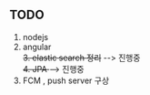 ## TODO
1. nodejs<br>
2. angular<br>
<del>3. elastic search 정리</del> --> 진행중<br>
<del>4. JPA </del> --> 진행중<br>
5. FCM , push server 구상<br>

